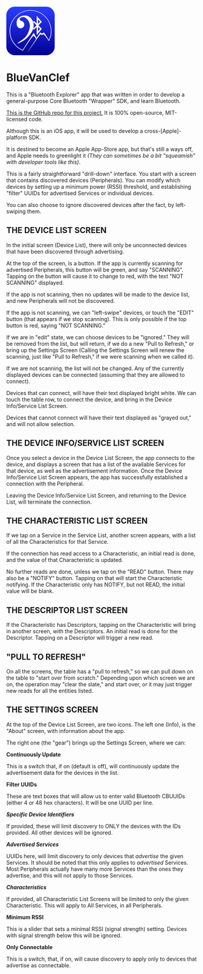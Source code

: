 ![Icon](https://github.com/RiftValleySoftware/BlueVanClef/raw/master/icon.png)

BlueVanClef
=

This is a "Bluetooth Explorer" app that was written in order to develop a general-purpose Core Bluetooth "Wrapper" SDK, and learn Bluetooth.

[This is the GitHub repo for this project.](https://github.com/RiftValleySoftware/BlueVanClef) It is 100% open-source, MIT-licensed code.

Although this is an iOS app, it will be used to develop a cross-[Apple]-platform SDK.

It is destined to become an Apple App-Store app, but that's still a ways off, and Apple needs to greenlight it _(They can sometimes be a bit "squeamish" with developer tools like this)_.

This is a fairly straightforward "drill-down" interface. You start with a screen that contains discovered devices (Peripherals). You can modify which devices by setting up a minimum power (RSSI) threshold, and establishing "filter" UUIDs for advertised Services or individual devices.

You can also choose to ignore discovered devices after the fact, by left-swiping them.

THE DEVICE LIST SCREEN
-

In the initial screen (Device List), there will only be unconnected devices that have been discovered through advertising.

At the top of the screen, is a button. If the app is currently scanning for advertised Peripherals, this button will be green, and say "SCANNING". Tapping on the button will cause it to change to red, with the text "NOT SCANNING" displayed.

If the app is not scanning, then no updates will be made to the device list, and new Peripherals will not be discovered.

If the app is not scanning, we can "left-swipe" devices, or touch the "EDIT" button (that appears if we stop scanning). This is only possible if the top button is red, saying "NOT SCANNING."

If we are in "edit" state, we can choose devices to be "ignored." They will be removed from the list, but will return, if we do a new "Pull to Refresh," or bring up the Settings Screen (Calling the Settings Screen will renew the scanning, just like "Pull to Refresh," if we were scanning when we called it).

If we are not scanning, the list will not be changed. Any of the currently displayed devices can be connected (assuming that they are allowed to connect).

Devices that can connect, will have their text displayed bright white. We can touch the table row, to connect the device, and bring in the Device Info/Service List Screen.

Devices that cannot connect will have their text displayed as "grayed out," and will not allow selection.

THE DEVICE INFO/SERVICE LIST SCREEN
-

Once you select a device in the Device List Screen, the app connects to the device, and displays a screen that has a list of the available Services for that device, as well as the advertisement information. Once the Device Info/Service List Screen appears, the app has successfully established a connection with the Peripheral.

Leaving the Device Info/Service List Screen, and returning to the Device List, will terminate the connection.

THE CHARACTERISTIC LIST SCREEN
-

If we tap on a Service in the Service List, another screen appears, with a list of all the Characteristics for that Service.

If the connection has read access to a Characteristic, an initial read is done, and the value of that Characteristic is updated.

No further reads are done, unless we tap on the "READ" button. There may also be a "NOTIFY" button. Tapping on that will start the Characteristic notifying. If the Characteristic only has NOTIFY, but not READ, the initial value will be blank.

THE DESCRIPTOR LIST SCREEN
-

If the Characteristic has Descriptors, tapping on the Characteristic will bring in another screen, with the Descriptors. An initial read is done for the Descriptor. Tapping on a Descriptor will trigger a new read.

"PULL TO REFRESH"
-

On all the screens, the table has a "pull to refresh," so we can pull down on the table to "start over from scratch." Depending upon which screen we are on, the operation may "clear the slate," and start over, or it may just trigger new reads for all the entities listed.

THE SETTINGS SCREEN
-

At the top of the Device List Screen, are two icons. The left one (Info), is the "About" screen, with information about the app.

The right one (the "gear") brings up the Settings Screen, where we can:

**Continuously Update**

This is a switch that, if on (default is off), will continuously update the advertisement data for the devices in the list.

**Filter UUIDs**

These are text boxes that will allow us to enter valid Bluetooth CBUUIDs (either 4 or 48 hex characters).
It will be one UUID per line.

***Specific Device Identifiers***

If provided, these will limit discovery to ONLY the devices with the IDs provided. All other devices will be ignored.

***Advertised Services***

UUIDs here, will limit discovery to only devices that *advertise* the given Services. It should be noted that this only applies to *advertised* Services. Most Peripherals actually have many more Services than the ones they advertise, and this will not apply to those Services.

***Characteristics***

If provided, all Characteristic List Screens will be limited to only the given Characteristic. This will apply to All Services, in all Peripherals.

**Minimum RSSI**

This is a slider that sets a minimal RSSI (signal strength) setting. Devices with signal strength below this will be ignored.

**Only Connectable**

This is a switch, that, if on, will cause discovery to apply only to devices that advertise as connectable.

